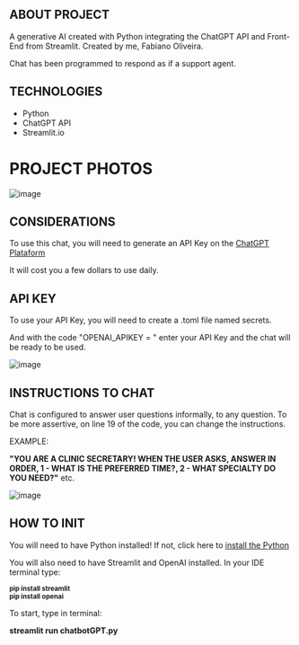 ## ABOUT PROJECT

A generative AI created with Python integrating the ChatGPT API and Front-End from Streamlit. Created by me, Fabiano Oliveira.

Chat has been programmed to respond as if a support agent.

## TECHNOLOGIES

- Python
- ChatGPT API
- Streamlit.io

# PROJECT PHOTOS

![image](https://github.com/user-attachments/assets/663fc101-e81b-47ed-8cc6-c13fa374d7d5)

## CONSIDERATIONS

To use this chat, you will need to generate an API Key on the [ChatGPT Plataform](https://platform.openai.com/api-keys)

It will cost you a few dollars to use daily.

## API KEY

To use your API Key, you will need to create a .toml file named secrets. 

And with the code "OPENAI_APIKEY = " enter your API Key and the chat will be ready to be used.

![image](https://github.com/user-attachments/assets/7faecd82-256d-493f-a626-ad763617bc85)

## INSTRUCTIONS TO CHAT

Chat is configured to answer user questions informally, to any question. To be more assertive, on line 19 of the code, you can change the instructions.

EXAMPLE:

__"YOU ARE A CLINIC SECRETARY! WHEN THE USER ASKS, ANSWER IN ORDER, 1 - WHAT IS THE PREFERRED TIME?, 2 - WHAT SPECIALTY DO YOU NEED?"__ etc.

![image](https://github.com/user-attachments/assets/eea6a180-81d4-401b-82ee-76894a0ef77c)

## HOW TO INIT

You will need to have Python installed! If not, click here to [install the Python](https://www.python.org/)

You will also need to have Streamlit and OpenAI installed. In your IDE terminal type:

<sub>__pip install streamlit__</sub>
<br/>
<sub>__pip install openai__</sub>

To start, type in terminal:

__streamlit run chatbotGPT.py__
